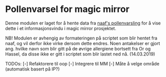 # Pollenvarsel for magic mirror

Denne modulen er laget for å hente data fra [naaf's
pollenvarsling]("https://www.naaf.no/pollenvarsel/") for å vise dette i et
informasjonsvindu i magic mirror prosjektet.

NB! Modulen er avhengig av formateringen på scriptet som blir hentet fra naaf, og vil
derfor ikke virke dersom dette endres. Noen antakelser er gjort ang. hvilke navn som blir
gitt på de øvrige allergiene bortsett fra Or og Hassel, da disse ikke er gitt i scriptet
som blir lastet ned nå. (14.03.2019)


TODOs:
 [-] Refaktorere til oop
 [-] Integrere til MM
 [-] Måte å velge område (automatisk basert på IP?)
